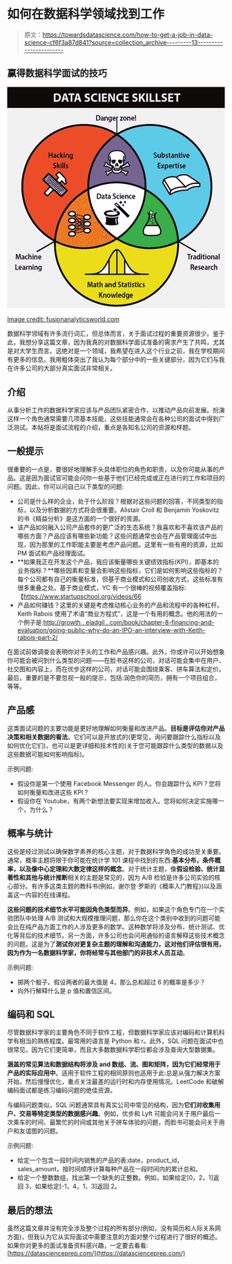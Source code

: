 # 如何在数据科学领域找到工作

> 原文：<https://towardsdatascience.com/how-to-get-a-job-in-data-science-cf6f3a87d841?source=collection_archive---------13----------------------->

## 赢得数据科学面试的技巧

![](img/bdf52d0515279315a53064776fa3e9b3.png)

[Image credit: fusionanalyticsworld.com](http://fusionanalyticsworld.com/75-must-know-data-science-interview-questions/)

数据科学领域有许多流行词汇，但总体而言，关于面试过程的重要资源很少。鉴于此，我想分享这篇文章，因为我真的对数据科学面试准备的需求产生了共鸣，尤其是对大学生而言。这绝对是一个领域，我希望在进入这个行业之前，我在学校期间有更多的信息。我用粗体突出了我认为每个部分中的一些关键部分，因为它们与我在许多公司的大部分真实面试非常相关。

## 介绍

从事分析工作的数据科学家应该与产品团队紧密合作，以推动产品向前发展。扮演这样一个角色通常需要几项基本技能，这些技能通常会在各种公司的面试中得到广泛测试。本帖将是面试流程的介绍，重点是各知名公司的资源和样题。

## 一般提示

很重要的一点是，要很好地理解手头具体职位的角色和职责，以及你可能从事的产品。这是因为面试官可能会问你一些基于他们已经完成或正在进行的工作和项目的问题。因此，你可以问自己以下类型的问题:

*   公司是什么样的企业，处于什么阶段？根据对这些问题的回答，不同类型的指标，以及分析数据的方式将会很重要。Alistair Croll 和 Benjamin Yoskovitz 的书《精益分析》是这方面的一个很好的资源。
*   该产品如何融入公司产品套件的更广泛的生态系统？我喜欢和不喜欢该产品的哪些方面？产品应该有哪些新功能？这些问题通常也会在产品管理面试中出现，因为那里的工作职能主要是考虑产品问题。这里有一些有用的资源，比如 PM 面试和产品经理面试。
*   **如果我正在开发这个产品，我应该衡量哪些关键绩效指标(KPI)，即基本的业务指标？**哪些因素和变量会影响这些指标，它们是如何影响这些指标的？每个公司都有自己的衡量标准，但基于商业模式和公司创收方式，这些标准有很多重叠之处。基于商业模式，YC 有一个很棒的视频覆盖指标:【https://www.startupschool.org/videos/66 
*   产品如何赚钱？这里的关键是考虑推动核心业务的产品和流程中的各种杠杆。Keith Rabois 使用了术语“商业方程式”，这是一个有用的概念。他的用法的一个例子是:[http://growth . eladgil . com/book/chapter-8-financing-and-evaluation/going-public-why-do-an-IPO-an-interview-with-Keith-rabois-part-2/](http://growth.eladgil.com/book/chapter-8-financing-and-valuation/going-public-why-do-an-ipo-an-interview-with-keith-rabois-part-2/)

在面试前做调查会表明你对手头的工作和产品感兴趣。此外，你或许可以开始想象你可能会被问到什么类型的问题——在脸书这样的公司，对话可能会集中在用户、社交图和内容上，而在优步这样的公司，对话可能会围绕乘客、拼车算法和定价。最后，重要的是不要忽视一般的提示，包括:润色你的简历，拥有一个项目组合，等等。

## 产品感

这类面试问题的主要功能是更好地理解如何衡量和改进产品。**目标是评估你对产品决策和相关数据的看法**。它们可以是开放式的(更常见，询问要跟踪什么指标以及如何优化它们)，也可以是更详细和技术性的(关于您可能跟踪什么类型的数据以及这些数据可能如何影响指标)。

示例问题:

*   假设你是第一个使用 Facebook Messenger 的人。你会跟踪什么 KPI？您将如何衡量和改进这些 KPI？
*   假设你在 Youtube，有两个新想法要实现来增加收入。您将如何决定实施哪一个，为什么？

## 概率与统计

这些是经过测试以确保数字素养的核心主题，对于数据科学角色的成功至关重要。通常，概率主题将限于你可能在统计学 101 课程中找到的东西:**基本分布，条件概率，以及像中心定理和大数定律这样的概念**。对于统计主题，像**假设检验、统计显著性和其他与统计推断**相关的主题是常见的，因为 A/B 检验是许多公司实验的核心部分。有许多这类主题的教科书(例如，谢尔登·罗斯的《概率入门教程》)以及涵盖这一内容的在线课程。

**这些问题的技术细节水平可能因角色类型而异**。例如，如果这个角色专门在一个实验团队中处理 A/B 测试和大规模推理问题，那么你在这个类别中收到的问题可能会比在纯产品方面工作的人涉及更多的数学。这种数学将涉及分布、统计测试、优化等背后的技术细节。另一方面，许多公司也会问用通俗的语言解释这些技术概念的问题。这是为了**测试你对更复杂主题的理解和沟通能力，这对他们评估很有用，因为作为一名数据科学家，你将经常与其他部门的非技术人员互动**。

示例问题:

*   掷两个骰子。假设两者的最大值是 4，那么总和超过 6 的概率是多少？
*   向外行解释什么是 p 值和置信区间。

## 编码和 SQL

尽管数据科学家的主要角色不同于软件工程，但数据科学家应该对编码和计算机科学有相当的熟练程度。最常用的语言是 Python 和 r。此外，SQL 问题在面试中也很常见，因为它们更简单，而且大多数数据科学职位都会涉及查询大型数据集。

**涵盖的常见算法和数据结构将涉及 and 数组、流、图和矩阵，因为它们经常用于产品的实际应用中**。适用于软件工程的相同原则也适用于此:总是从强力解决方案开始，然后慢慢优化，重点关注最差的运行时和内存使用情况。LeetCode 和破解编码面试都是练习编码问题的绝佳资源。

与编码问题类似，SQL 问题通常具有真实公司中常见的结构，因为**它们对收集用户、交易等特定类型的数据感兴趣**。例如，优步和 Lyft 可能会问关于用户最后一次乘车的时间、最繁忙的时间或其他关于拼车体验的问题，而脸书可能会问关于用户和友谊图的问题。

示例问题:

*   给定一个包含一段时间内销售的产品的表:date，product_id，sales_amount，按时间顺序计算每种产品在一段时间内的累计总和。
*   给定一个整数数组，找出第一个缺失的正整数。例如，如果给定[0，2，1]返回 3，如果给定[-1，4，1，3]返回 2。

## 最后的想法

虽然这篇文章并没有完全涉及整个过程的所有部分(例如，没有简历和人际关系网方面)，但我认为它从实际面试中需要注意的方面对整个过程进行了很好的概述。如果你对更多的面试准备资料感兴趣，一定要去看看:[https://datascienceprep.com/](https://datascienceprep.com/)